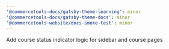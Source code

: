 ```yaml
---
'@commercetools-docs/gatsby-theme-learning': minor
'@commercetools-docs/gatsby-theme-docs': minor
'@commercetools-website/docs-smoke-test': minor
---
```


Add course status indicator logic for sidebar and course pages
